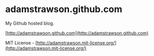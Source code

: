 # adamstrawson.github.com

My Github hosted blog.

[http://adamstrawson.github.com](http://adamstrawson.github.com)

MIT License - [http://adamstrawson.mit-license.org/](http://adamstrawson.mit-license.org/)